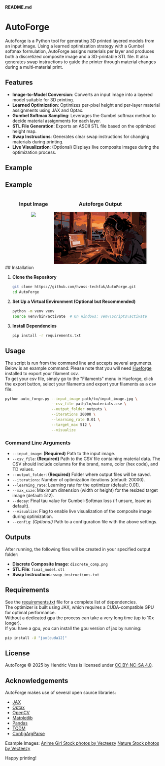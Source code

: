 **README.md**


# AutoForge

AutoForge is a Python tool for generating 3D printed layered models from an input image. Using a learned optimization strategy with a Gumbel softmax formulation, AutoForge assigns materials per layer and produces both a discretized composite image and a 3D-printable STL file. It also generates swap instructions to guide the printer through material changes during a multi-material print.

## Features

- **Image-to-Model Conversion**: Converts an input image into a layered model suitable for 3D printing.
- **Learned Optimization**: Optimizes per-pixel height and per-layer material assignments using JAX and Optax.
- **Gumbel Softmax Sampling**: Leverages the Gumbel softmax method to decide material assignments for each layer.
- **STL File Generation**: Exports an ASCII STL file based on the optimized height map.
- **Swap Instructions**: Generates clear swap instructions for changing materials during printing.
- **Live Visualization**: (Optional) Displays live composite images during the optimization process.

## Example
## Example
<div style="display: flex; justify-content: center; gap: 20px;">
  <div style="text-align: center;">
    <h3>Input Image</h3>
    <img src="https://github.com/hvoss-techfak/AutoForge/blob/main/images/lofi.jpg" width="300" />
  </div>
  <div style="text-align: center;">
    <h3>Autoforge Output</h3>
    <img src="https://github.com/hvoss-techfak/AutoForge/blob/main/images/lofi_discretized.png" width="300" />
  </div>
</div>
## Installation

1. **Clone the Repository**

   ```bash
   git clone https://github.com/hvoss-techfak/AutoForge.git
   cd AutoForge
   ```

2. **Set Up a Virtual Environment (Optional but Recommended)**

   ```bash
   python -m venv venv
   source venv/bin/activate  # On Windows: venv\Scripts\activate
   ```

3. **Install Dependencies**

   ```bash
   pip install -r requirements.txt
   ```

## Usage

The script is run from the command line and accepts several arguments. Below is an example command:
Please note that you will need [Hueforge](https://shop.thehueforge.com/) installed to export your filament csv. \
To get your csv file, simply go to the "Filaments" menu in Hueforge, click the export button, select your filaments and export your filaments as a csv file.
```bash
python auto_forge.py --input_image path/to/input_image.jpg \
                     --csv_file path/to/materials.csv \
                     --output_folder outputs \
                     --iterations 20000 \
                     --learning_rate 0.01 \
                     --target_max 512 \
                     --visualize
```

### Command Line Arguments

- `--input_image`: **(Required)** Path to the input image.
- `--csv_file`: **(Required)** Path to the CSV file containing material data. The CSV should include columns for the brand, name, color (hex code), and TD values.
- `--output_folder`: **(Required)** Folder where output files will be saved.
- `--iterations`: Number of optimization iterations (default: 20000).
- `--learning_rate`: Learning rate for the optimizer (default: 0.01).
- `--max_size`: Maximum dimension (width or height) for the resized target image (default: 512).
- `--decay`: Final tau value for Gumbel-Softmax loss (if unsure, leave as default).
- `--visualize`: Flag to enable live visualization of the composite image during optimization.
- `--config`: *(Optional)* Path to a configuration file with the above settings.

## Outputs

After running, the following files will be created in your specified output folder:

- **Discrete Composite Image**: `discrete_comp.png`
- **STL File**: `final_model.stl`
- **Swap Instructions**: `swap_instructions.txt`

## Requirements

See the [requirements.txt](requirements.txt) file for a complete list of dependencies.\
The optimizer is built using JAX, which requires a CUDA-compatible GPU for optimal performance.\
Without a dedicated gpu the process can take a very long time (up to 10x longer).\
If you have a gpu, you can install the gpu version of jax by running:
```bash
pip install -U "jax[cuda12]"
```

## License

AutoForge © 2025 by Hendric Voss is licensed under [CC BY-NC-SA 4.0](https://creativecommons.org/licenses/by-nc-sa/4.0/).

## Acknowledgements

AutoForge makes use of several open source libraries:

- [JAX](https://github.com/google/jax)
- [Optax](https://github.com/deepmind/optax)
- [OpenCV](https://opencv.org/)
- [Matplotlib](https://matplotlib.org/)
- [Pandas](https://pandas.pydata.org/)
- [TQDM](https://github.com/tqdm/tqdm)
- [ConfigArgParse](https://github.com/bw2/ConfigArgParse)

Example Images:
<a href="https://www.vecteezy.com/free-photos/anime-girl">Anime Girl Stock photos by Vecteezy</a>
<a href="https://www.vecteezy.com/free-photos/nature">Nature Stock photos by Vecteezy</a>

Happy printing!
